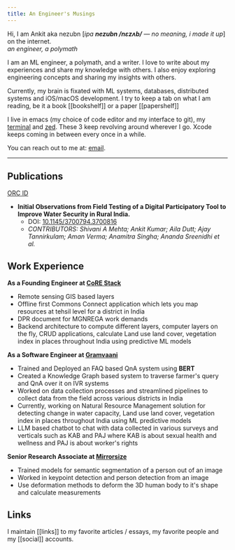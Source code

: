 ```yaml
---
title: An Engineer's Musings
---
```


Hi, I am Ankit aka nezubn [*ipa **nezubn /nɛzʌb/** — no meaning, i made it up*] on the internet. <br>
_an engineer, a polymath_

I am an ML engineer, a polymath, and a writer. I love to write about my experiences and share my knowledge with others. I also enjoy exploring engineering concepts and sharing my insights with others.

Currently, my brain is fixated with ML systems, databases, distributed systems and iOS/macOS development. I try to keep a tab on what I am reading, be it a book [[bookshelf]] or a paper [[papershelf]]

I live in emacs (my choice of code editor and my interface to git), my [terminal](https://ghostty.org) and [zed](https://zed.dev). These 3 keep revolving around wherever I go. Xcode keeps coming in between every once in a while. 

You can reach out to me at: [email](mailto://ankit@nezubn.com).

---

## Publications
[ORC ID](https://orcid.org/0009-0004-6329-7160)

- **Initial Observations from Field Testing of a Digital Participatory Tool to Improve Water Security in Rural India.**
  + DOI: [10.1145/3700794.3700816](https://doi.org/10.1145/3700794.3700816)
  + *CONTRIBUTORS: Shivani A Mehta; Ankit Kumar; Aila Dutt; Ajay Tannirkulam; Aman Verma; Anamitra Singha; Ananda Sreenidhi et al.*

## Work Experience
**As a Founding Engineer at [CoRE Stack](https://core-stack.org/)**
- Remote sensing GIS based layers
- Offline first Commons Connect application which lets you map resources at tehsil level for a district in India
- DPR document for MGNREGA work demands
- Backend architecture to compute different layers, computer layers on the fly, CRUD applications, calculate Land use land cover, vegetation index in places throughout India using predictive ML models

**As a Software Engineer at [Gramvaani](https://gramvaani.org)**
- Trained and Deployed an FAQ based QnA system using **BERT**
- Created a Knowledge Graph based system to traverse farmer's query and QnA over it on IVR systems
- Worked on data collection processes and streamlined pipelines to collect data from the field across various districts in India
- Currently, working on Natural Resource Management solution for detecting change in water capacity, Land use land cover, vegetation index in places throughout India using ML predictive models
- LLM based chatbot to chat with data collected in various surveys and verticals such as KAB and PAJ where KAB is about sexual health and wellness and PAJ is about worker's rights

**Senior Research Associate at [Mirrorsize](https://www.mirrorsize.com)**
- Trained models for semantic segmentation of a person out of an image
- Worked in keypoint detection and person detection from an image
- Use deformation methods to deform the 3D human body to it's shape and calculate measurements

## Links
I maintain [[links]] to my favorite articles / essays, my favorite people and my [[social]] accounts.
